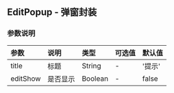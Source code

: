 ## EditPopup - 弹窗封装

### 参数说明

|参数|说明|类型|可选值|默认值
|:----|:----|:----|:----|:----|
|title|标题|String|-|'提示'|
|editShow|是否显示|Boolean|-|false|
